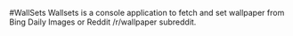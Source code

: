 #WallSets
Wallsets is a console application to fetch and set wallpaper from Bing Daily Images or Reddit /r/wallpaper subreddit.
